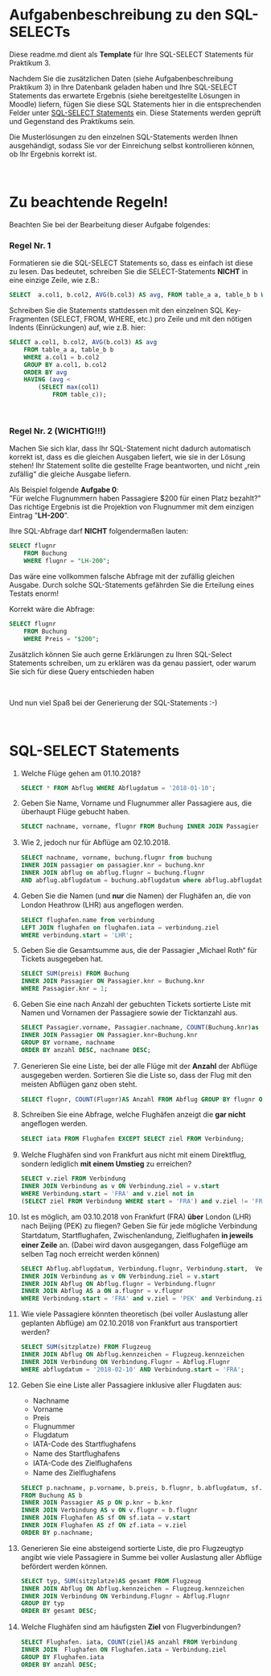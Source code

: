 # Aufgabenbeschreibung zu den SQL-SELECTs

Diese readme.md dient als **Template** für Ihre SQL-SELECT Statements für Praktikum 3.
 
Nachdem Sie die zusätzlichen Daten (siehe Aufgabenbeschreibung Praktikum 3) in Ihre Datenbank geladen haben und Ihre SQL-SELECT Statements das erwartete Ergebnis (siehe bereitgestellte Lösungen in Moodle) liefern, fügen Sie diese SQL Statements hier in die entsprechenden Felder unter [SQL-SELECT Statements](#sql-select-statements) ein. Diese Statements werden geprüft und Gegenstand des Praktikums sein. 

Die Musterlösungen zu den einzelnen SQL-Statements werden Ihnen ausgehändigt, sodass Sie vor der Einreichung selbst kontrollieren können, ob Ihr Ergebnis korrekt ist. 

<br>

# Zu beachtende Regeln!
Beachten Sie bei der Bearbeitung dieser Aufgabe folgendes:

### Regel Nr. 1 
Formatieren sie die SQL-SELECT Statements so, dass es einfach ist diese zu lesen. Das bedeutet, schreiben Sie die SELECT-Statements **NICHT** in eine einzige Zeile, wie z.B.:    
```sql
SELECT  a.col1, b.col2, AVG(b.col3) AS avg, FROM table_a a, table_b b WHERE a.col1 = b.col2 GROUP BY a.col1, b.col2 ORDER BY avg HAVING (avg > (SELECT max(col1) FROM table_c)); 
```    
    
Schreiben Sie die Statements stattdessen mit den einzelnen SQL Key-Fragmenten (SELECT, FROM, WHERE, etc.) pro Zeile und mit den nötigen Indents (Einrückungen) auf, wie z.B. hier:
```sql
SELECT a.col1, b.col2, AVG(b.col3) AS avg
    FROM table_a a, table_b b
    WHERE a.col1 = b.col2
    GROUP BY a.col1, b.col2
    ORDER BY avg
    HAVING (avg < 
        (SELECT max(col1)
            FROM table_c));       
```  

<br>

### Regel Nr. 2 (WICHTIG!!!)
Machen Sie sich klar, dass Ihr SQL-Statement nicht dadurch automatisch korrekt ist, dass es die gleichen
Ausgaben liefert, wie sie in der Lösung stehen! Ihr Statement sollte die gestellte Frage beantworten, und nicht „rein zufällig“ die gleiche Ausgabe liefern.

Als Beispiel folgende **Aufgabe 0**:<br>
"Für welche Flugnummern haben Passagiere $200 für einen Platz bezahlt?"<br>
Das richtige Ergebnis ist die Projektion von Flugnummer mit dem einzigen Eintrag "**LH-200**". 

Ihre SQL-Abfrage darf **NICHT** folgendermaßen lauten:
```sql
SELECT flugnr
    FROM Buchung
    WHERE flugnr = "LH-200";
``` 
Das wäre eine vollkommen falsche Abfrage mit der zufällig gleichen Ausgabe. Durch solche SQL-Statements gefährden Sie die Erteilung eines Testats enorm! 

Korrekt wäre die Abfrage:
```sql
SELECT flugnr
    FROM Buchung
    WHERE Preis = "$200";
```

Zusätzlich können Sie auch gerne Erklärungen zu Ihren SQL-Select Statements schreiben, um zu erklären was da genau passiert, oder warum Sie sich für diese Query entschieden haben

<br>

Und nun viel Spaß bei der Generierung der SQL-Statements :-)

<br>

# SQL-SELECT Statements

1. Welche Flüge gehen am 01.10.2018?
    ```sql
    SELECT * FROM Abflug WHERE Abflugdatum = '2018-01-10';
    ```
2. Geben Sie Name, Vorname und Flugnummer aller Passagiere aus, die überhaupt Flüge gebucht haben.
    ```sql
    SELECT nachname, vorname, flugnr FROM Buchung INNER JOIN Passagier ON Passagier.knr = Buchung.knr;
    ```
3. Wie 2, jedoch nur für Abﬂüge am 02.10.2018.
    ```sql
    SELECT nachname, vorname, buchung.flugnr from buchung 
	INNER JOIN passagier on passagier.knr = buchung.knr 
	INNER JOIN abflug on abflug.flugnr = buchung.flugnr 
	AND abflug.abflugdatum = buchung.abflugdatum where abflug.abflugdatum = '02.10.2018';
    ```
4.  Geben Sie die Namen (und **nur** die Namen) der Flughäfen an, die von London Heathrow (LHR) aus angeﬂogen werden.
    ```sql
    SELECT flughafen.name from verbindung 
	LEFT JOIN flughafen on flughafen.iata = verbindung.ziel 
	WHERE verbindung.start = 'LHR';
    ```
5. Geben Sie die Gesamtsumme aus, die der Passagier „Michael Roth“ für Tickets ausgegeben hat.
     ```sql
    SELECT SUM(preis) FROM Buchung
	INNER JOIN Passagier ON Passagier.knr = Buchung.knr
	WHERE Passagier.knr = 1;
    ```
   
6. Geben Sie eine nach Anzahl der gebuchten Tickets sortierte Liste mit Namen und Vornamen der Passagiere sowie der Ticktanzahl aus.
     ```sql
    SELECT Passagier.vorname, Passagier.nachname, COUNT(Buchung.knr)as anzahl FROM Buchung 
	INNER JOIN Passagier ON Passagier.knr=Buchung.knr 
	GROUP BY vorname, nachname 
	ORDER BY anzahl DESC, nachname DESC;
    ```

7. Generieren Sie eine Liste, bei der alle Flüge mit der **Anzahl** der Abﬂüge ausgegeben werden. Sortieren Sie die Liste so, dass der Flug mit den meisten Abﬂügen ganz oben steht.
     ```sql
    SELECT flugnr, COUNT(Flugnr)AS Anzahl FROM Abflug GROUP BY flugnr ORDER BY Anzahl DESC;
    ```

8. Schreiben Sie eine Abfrage, welche Flughäfen anzeigt die **gar nicht** angeﬂogen werden.
     ```sql
    SELECT iata FROM Flughafen EXCEPT SELECT ziel FROM Verbindung;
    ```

9. Welche Flughäfen sind von Frankfurt aus nicht mit einem Direktﬂug, sondern lediglich **mit einem Umstieg** zu erreichen?
     ```sql
    SELECT v.ziel FROM Verbindung 
	INNER JOIN Verbindung as v ON Verbindung.ziel = v.start 
	WHERE Verbindung.start = 'FRA' and v.ziel not in 
	(SELECT ziel FROM Verbindung WHERE start = 'FRA') and v.ziel != 'FRA';
    ```

10. Ist es möglich, am 03.10.2018 von Frankfurt (FRA) **über** London (LHR) nach Beijing (PEK) zu ﬂiegen?
    Geben Sie für jede mögliche Verbindung Startdatum, Startﬂughafen, Zwischenlandung, Zielﬂughafen **in jeweils einer Zeile** an.
	(Dabei wird davon ausgegangen, dass Folgeﬂüge am selben Tag noch erreicht werden können) 
    ```sql
    SELECT Abflug.abflugdatum, Verbindung.flugnr, Verbindung.start,  Verbindung.ziel as zwischenstopp, a.abflugdatum, v.flugnr, v.ziel FROM Verbindung 
	INNER JOIN Verbindung as v ON Verbindung.ziel = v.start 
	INNER JOIN Abflug ON Abflug.flugnr = Verbindung.flugnr
	INNER JOIN Abflug AS a ON a.flugnr = v.flugnr
	WHERE Verbindung.start = 'FRA' and v.ziel = 'PEK' and Verbindung.ziel = 'LHR' and Abflug.abflugdatum = '2018-03-10';
    ```

11. Wie viele Passagiere könnten theoretisch (bei voller Auslastung aller geplanten Abﬂüge) am 02.10.2018 von Frankfurt aus transportiert werden?
    ```sql
    SELECT SUM(sitzplatze) FROM Flugzeug
	INNER JOIN Abflug ON Abflug.kennzeichen = Flugzeug.kennzeichen
	INNER JOIN Verbindung ON Verbindung.Flugnr = Abflug.Flugnr
	WHERE abflugdatum = '2018-02-10' AND Verbindung.start = 'FRA';
    ```
12. Geben Sie eine Liste aller Passagiere inklusive aller Flugdaten aus:
    - Nachname
    - Vorname
    - Preis
    - Flugnummer
    - Flugdatum
    - IATA-Code des Startﬂughafens
    - Name des Startﬂughafens
    - IATA-Code des Zielﬂughafens
    - Name des Zielﬂughafens
     ```sql
    SELECT p.nachname, p.vorname, b.preis, b.flugnr, b.abflugdatum, sf.iata AS start, sf.name AS startflughafen, zf.iata AS ziel, zf.name AS zielflughafen 
    FROM Buchung AS b
    INNER JOIN Passagier AS p ON p.knr = b.knr
    INNER JOIN Verbindung AS v ON v.flugnr = b.flugnr 
    INNER JOIN Flughafen AS sf ON sf.iata = v.start
    INNER JOIN Flughafen AS zf ON zf.iata = v.ziel
    ORDER BY p.nachname;
    ```

13. Generieren Sie eine absteigend sortierte Liste, die pro Flugzeugtyp angibt wie viele Passagiere in Summe bei voller Auslastung aller Abﬂüge befördert werden können.
     ```sql
    SELECT typ, SUM(sitzplatze)AS gesamt FROM Flugzeug
	INNER JOIN Abflug ON Abflug.kennzeichen = Flugzeug.kennzeichen
	INNER JOIN Verbindung ON Verbindung.Flugnr = Abflug.Flugnr
	GROUP BY typ
	ORDER BY gesamt DESC;
    ```

14. Welche Flughäfen sind am häuﬁgsten **Ziel** von Flugverbindungen?
     ```sql
    SELECT Flughafen. iata, COUNT(ziel)AS anzahl FROM Verbindung
	INNER JOIN  Flughafen ON Flughafen.iata = Verbindung.ziel
	GROUP BY Flughafen.iata
	ORDER BY anzahl DESC;
    ```




































